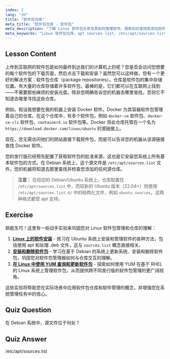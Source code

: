 ```yaml
---
index: 2
lang: "zh"
title: "软件包仓库"
meta_title: "软件包仓库 - 软件包"
meta_description: "了解 Linux 软件包仓库及其如何管理软件。探索如何查找和添加软件包源，例如 /etc/apt/sources.list，以便轻松安装。"
meta_keywords: "Linux 软件包仓库，apt sources list, /etc/apt/sources.list, Linux 软件包，Linux 初学者，Linux 教程，软件包管理"
---
```


## Lesson Content

上传到互联网的软件包是如何最终到达我们的计算机上的呢？您是否会访问您想要的每个软件包的下载页面，然后点击下载和安装？虽然您可以这样做，但有一个更好的解决方案：软件包仓库（package repositories）。仓库是软件包的集中存储位置。有大量的仓库存储着许多软件包，最棒的是，它们都可以在互联网上找到——不需要那些麻烦的安装光盘。除非您明确告诉您的机器去哪里查找，否则它不知道去哪里寻找这些仓库。

例如，假设我想要在我的机器上安装 Docker 软件。Docker 为其容器软件包管理着自己的仓库。在这个仓库中，有多个软件包，例如 `docker-ce` 软件包、`docker-ce-cli` 软件包、`containerd.io` 软件包等。Docker 将此仓库托管在一个名为 `https://download.docker.com/linux/ubuntu` 的源链接上。

现在，您无需访问他们的网站直接下载软件包，而是可以告诉您的机器从该源链接查找 Docker 软件。

您的发行版已经预先配置了获取软件包的批准来源，这也是它安装您系统上所有基本软件包的方式。在 Debian 系统上，这个源文件是 `/etc/apt/sources.list` 文件。您的机器将知道去那里查找并检查您添加的任何源仓库。

> **注意：** 在较旧的 Debian/Ubuntu 系统上，仓库配置在 `/etc/apt/sources.list` 中，而较新的 Ubuntu 版本（22.04+）则使用 `/etc/apt/sources.list.d/` 中的结构化文件，例如 `ubuntu.sources`。这两种格式都受 apt 支持。

## Exercise

熟能生巧！这里有一些动手实验来巩固您对 Linux 软件包管理和仓库的理解：

1. **[Linux 上的软件安装](https://labex.io/zh/labs/linux-software-installation-on-linux-18005)** - 练习在 Ubuntu 系统上安装和管理软件的各种方法，包括使用 apt 和处理 .deb 文件，这与 `sources.list` 概念直接相关。
2. **[安装和删除软件包](https://labex.io/zh/labs/linux-installing-and-removing-packages-385380)** - 学习在基于 Debian 的系统上更新系统、安装和删除软件包，巩固您对软件包管理器如何与仓库交互的理解。
3. **[在 Linux 中使用 YUM 查询和更新软件包](https://labex.io/zh/labs/rhel-query-and-update-packages-with-yum-in-linux-590869)** - 探索如何使用 YUM 在基于 RHEL 的 Linux 系统上管理软件包，从而提供跨不同发行版的软件包管理的更广阔视角。

这些实验将帮助您在实际场景中应用软件包仓库和软件管理的概念，并增强您在系统管理任务中的信心。

## Quiz Question

在 Debian 系统中，源文件位于何处？

## Quiz Answer

/etc/apt/sources.list
